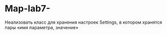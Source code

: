 # Map-lab7-
Hеализовать класс для хранения настроек Settings, в котором хранятся пары «имя параметра, значение»
